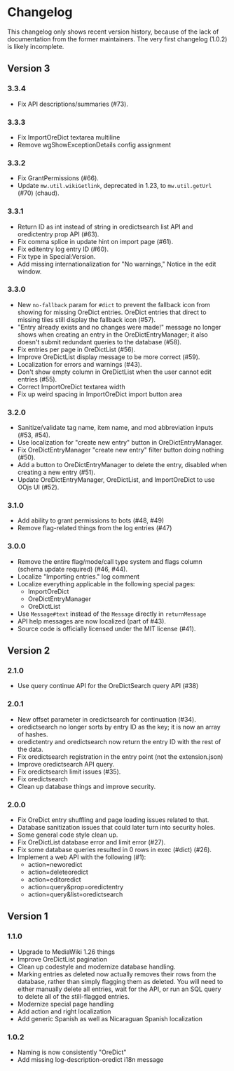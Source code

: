 # Changelog
This changelog only shows recent version history, because of the lack of documentation from the former maintainers. The very first changelog (1.0.2) is likely incomplete.

## Version 3
### 3.3.4
* Fix API descriptions/summaries (#73).

### 3.3.3
* Fix ImportOreDict textarea multiline
* Remove wgShowExceptionDetails config assignment

### 3.3.2
* Fix GrantPermissions (#66).
* Update `mw.util.wikiGetlink`, deprecated in 1.23, to `mw.util.getUrl` (#70) (chaud).

### 3.3.1
* Return ID as int instead of string in oredictsearch list API and oredictentry prop API (#63).
* Fix comma splice in update hint on import page (#61).
* Fix editentry log entry ID (#60).
* Fix type in Special:Version.
* Add missing internationalization for "No warnings," Notice in the edit window.

### 3.3.0
* New `no-fallback` param for `#dict` to prevent the fallback icon from showing for missing OreDict entries. OreDict entries that direct to missing tiles still display the fallback icon (#57).
* "Entry already exists and no changes were made!" message no longer shows when creating an entry in the OreDictEntryManager; it also doesn't submit redundant queries to the database (#58).
* Fix entries per page in OreDictList (#56).
* Improve OreDictList display message to be more correct (#59).
* Localization for errors and warnings (#43).
* Don't show empty column in OreDictList when the user cannot edit entries (#55).
* Correct ImportOreDict textarea width
* Fix up weird spacing in ImportOreDict import button area

### 3.2.0
* Sanitize/validate tag name, item name, and mod abbreviation inputs (#53, #54).
* Use localization for "create new entry" button in OreDictEntryManager.
* Fix OreDictEntryManager "create new entry" filter button doing nothing (#50).
* Add a button to OreDictEntryManager to delete the entry, disabled when creating a new entry (#51).
* Update OreDictEntryManager, OreDictList, and ImportOreDict to use OOjs UI (#52).

### 3.1.0
* Add ability to grant permissions to bots (#48, #49)
* Remove flag-related things from the log entries (#47)

### 3.0.0
* Remove the entire flag/mode/call type system and flags column (schema update required) (#46, #44).
* Localize "Importing entries." log comment
* Localize everything applicable in the following special pages:
  * ImportOreDict
  * OreDictEntryManager
  * OreDictList
* Use `Message#text` instead of the `Message` directly in `returnMessage`
* API help messages are now localized (part of #43).
* Source code is officially licensed under the MIT license (#41).

## Version 2
### 2.1.0
* Use query continue API for the OreDictSearch query API (#38)

### 2.0.1
* New offset parameter in oredictsearch for continuation (#34).
* oredictsearch no longer sorts by entry ID as the key; it is now an array of hashes.
* oredictentry and oredictsearch now return the entry ID with the rest of the data.
* Fix oredictsearch registration in the entry point (not the extension.json)
* Improve oredictsearch API query.
* Fix oredictsearch limit issues (#35).
* Fix oredictsearch
* Clean up database things and improve security.

### 2.0.0
* Fix OreDict entry shuffling and page loading issues related to that.
* Database sanitization issues that could later turn into security holes.
* Some general code style clean up.
* Fix OreDictList database error and limit error (#27).
* Fix some database queries resulted in 0 rows in exec (#dict) (#26).
* Implement a web API with the following (#1):
  * action=neworedict
  * action=deleteoredict
  * action=editoredict
  * action=query&prop=oredictentry
  * action=query&list=oredictsearch

## Version 1
### 1.1.0
* Upgrade to MediaWiki 1.26 things
* Improve OreDictList pagination
* Clean up codestyle and modernize database handling.
* Marking entries as deleted now actually removes their rows from the database, rather than simply flagging them as deleted. You will need to either manually delete all entries, wait for the API, or run an SQL query to delete all of the still-flagged entries.
* Modernize special page handling
* Add action and right localization
* Add generic Spanish as well as Nicaraguan Spanish localization

### 1.0.2
* Naming is now consistently "OreDict"
* Add missing log-description-oredict i18n message
